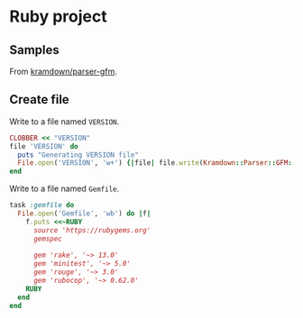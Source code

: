 # Ruby project


## Samples

From [kramdown/parser-gfm](https://github.com/kramdown/parser-gfm/blob/master/Rakefile).


## Create file

Write to a file named `VERSION`.

```ruby
CLOBBER << "VERSION"
file 'VERSION' do
  puts "Generating VERSION file"
  File.open('VERSION', 'w+') {|file| file.write(Kramdown::Parser::GFM::VERSION + "\n")}
end
```

Write to a file named `Gemfile`.

```ruby
task :gemfile do
  File.open('Gemfile', 'wb') do |f|
    f.puts <<~RUBY
      source 'https://rubygems.org'
      gemspec
      
      gem 'rake', '~> 13.0'
      gem 'minitest', '~> 5.0'
      gem 'rouge', '~> 3.0'
      gem 'rubocop', '~> 0.62.0'
    RUBY
  end
end
```
